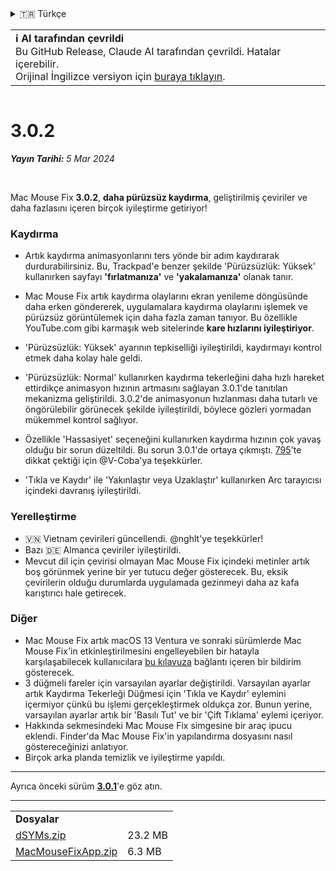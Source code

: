 <details>
<summary>🇹🇷 Türkçe</summary>

[🇬🇧 English (GitHub Release)](https://github.com/noah-nuebling/mac-mouse-fix/releases/tag/3.0.2)\
[🇦🇩 Català](https://redirect.macmousefix.com/?target=mmf-release&tag=3.0.2&locale=ca)\
[🇩🇪 Deutsch](https://redirect.macmousefix.com/?target=mmf-release&tag=3.0.2&locale=de)\
[🇪🇸 Español](https://redirect.macmousefix.com/?target=mmf-release&tag=3.0.2&locale=es)\
[🇫🇷 Français](https://redirect.macmousefix.com/?target=mmf-release&tag=3.0.2&locale=fr)\
[🇮🇩 Indonesia](https://redirect.macmousefix.com/?target=mmf-release&tag=3.0.2&locale=id)\
[🇮🇹 Italiano](https://redirect.macmousefix.com/?target=mmf-release&tag=3.0.2&locale=it)\
[🇭🇺 Magyar](https://redirect.macmousefix.com/?target=mmf-release&tag=3.0.2&locale=hu)\
[🇳🇱 Nederlands](https://redirect.macmousefix.com/?target=mmf-release&tag=3.0.2&locale=nl)\
[🇵🇱 Polski](https://redirect.macmousefix.com/?target=mmf-release&tag=3.0.2&locale=pl)\
[🇧🇷 Português (Brasil)](https://redirect.macmousefix.com/?target=mmf-release&tag=3.0.2&locale=pt-BR)\
[🇵🇹 Português (Portugal)](https://redirect.macmousefix.com/?target=mmf-release&tag=3.0.2&locale=pt-PT)\
[🇷🇴 Română](https://redirect.macmousefix.com/?target=mmf-release&tag=3.0.2&locale=ro)\
[🇸🇪 Svenska](https://redirect.macmousefix.com/?target=mmf-release&tag=3.0.2&locale=sv)\
[🇻🇳 Tiếng Việt](https://redirect.macmousefix.com/?target=mmf-release&tag=3.0.2&locale=vi)\
**🇹🇷 Türkçe**\
[🇨🇿 Čeština](https://redirect.macmousefix.com/?target=mmf-release&tag=3.0.2&locale=cs)\
[🇬🇷 Ελληνικά](https://redirect.macmousefix.com/?target=mmf-release&tag=3.0.2&locale=el)\
[🇷🇺 Русский](https://redirect.macmousefix.com/?target=mmf-release&tag=3.0.2&locale=ru)\
[🇺🇦 Українська](https://redirect.macmousefix.com/?target=mmf-release&tag=3.0.2&locale=uk)\
[🇮🇱 עברית](https://redirect.macmousefix.com/?target=mmf-release&tag=3.0.2&locale=he)\
[🇸🇦 العربية](https://redirect.macmousefix.com/?target=mmf-release&tag=3.0.2&locale=ar)\
[🇮🇳 हिन्दी](https://redirect.macmousefix.com/?target=mmf-release&tag=3.0.2&locale=hi)\
[🇹🇭 ไทย](https://redirect.macmousefix.com/?target=mmf-release&tag=3.0.2&locale=th)\
[🇨🇳 中文 (简体)](https://redirect.macmousefix.com/?target=mmf-release&tag=3.0.2&locale=zh-Hans)\
[🇨🇳 中文 (繁體)](https://redirect.macmousefix.com/?target=mmf-release&tag=3.0.2&locale=zh-Hant)\
[🇭🇰 中文（香港)](https://redirect.macmousefix.com/?target=mmf-release&tag=3.0.2&locale=zh-HK)\
[🇯🇵 日本語](https://redirect.macmousefix.com/?target=mmf-release&tag=3.0.2&locale=ja)\
[🇰🇷 한국어](https://redirect.macmousefix.com/?target=mmf-release&tag=3.0.2&locale=ko)\
[Help translate Mac Mouse Fix to different languages!](https://github.com/noah-nuebling/mac-mouse-fix/discussions/731)
</details>
<table align=><td>
<b>ℹ️ AI tarafından çevrildi</b><br>
Bu GitHub Release, Claude AI tarafından çevrildi. Hatalar içerebilir.<br>
Orijinal İngilizce versiyon için <a href="https://github.com/noah-nuebling/mac-mouse-fix/releases/tag/3.0.2">buraya tıklayın</a>.
</td></table>

<table></table>

# 3.0.2
***Yayın Tarihi:** 5 Mar 2024*

<br>

Mac Mouse Fix **3.0.2**, **daha pürüzsüz kaydırma**, geliştirilmiş çeviriler ve daha fazlasını içeren birçok iyileştirme getiriyor!

### Kaydırma

- Artık kaydırma animasyonlarını ters yönde bir adım kaydırarak durdurabilirsiniz. Bu, Trackpad'e benzer şekilde 'Pürüzsüzlük: Yüksek' kullanırken sayfayı **'fırlatmanıza'** ve **'yakalamanıza'** olanak tanır.
- Mac Mouse Fix artık kaydırma olaylarını ekran yenileme döngüsünde daha erken göndererek, uygulamalara kaydırma olaylarını işlemek ve pürüzsüz görüntülemek için daha fazla zaman tanıyor. Bu özellikle YouTube.com gibi karmaşık web sitelerinde **kare hızlarını iyileştiriyor**.
- 'Pürüzsüzlük: Yüksek' ayarının tepkiselliği iyileştirildi, kaydırmayı kontrol etmek daha kolay hale geldi.
- 'Pürüzsüzlük: Normal' kullanırken kaydırma tekerleğini daha hızlı hareket ettirdikçe animasyon hızının artmasını sağlayan 3.0.1'de tanıtılan mekanizma geliştirildi. 3.0.2'de animasyonun hızlanması daha tutarlı ve öngörülebilir görünecek şekilde iyileştirildi, böylece gözleri yormadan mükemmel kontrol sağlıyor.
- Özellikle 'Hassasiyet' seçeneğini kullanırken kaydırma hızının çok yavaş olduğu bir sorun düzeltildi. Bu sorun 3.0.1'de ortaya çıkmıştı. [795](https://github.com/noah-nuebling/mac-mouse-fix/issues/795)'te dikkat çektiği için @V-Coba'ya teşekkürler.
    
- 'Tıkla ve Kaydır' ile 'Yakınlaştır veya Uzaklaştır' kullanırken Arc tarayıcısı içindeki davranış iyileştirildi.

### Yerelleştirme

- 🇻🇳 Vietnam çevirileri güncellendi. @nghlt'ye teşekkürler!
- Bazı 🇩🇪 Almanca çeviriler iyileştirildi.
- Mevcut dil için çevirisi olmayan Mac Mouse Fix içindeki metinler artık boş görünmek yerine bir yer tutucu değer gösterecek. Bu, eksik çevirilerin olduğu durumlarda uygulamada gezinmeyi daha az kafa karıştırıcı hale getirecek.

### Diğer

- Mac Mouse Fix artık macOS 13 Ventura ve sonraki sürümlerde Mac Mouse Fix'in etkinleştirilmesini engelleyebilen bir hatayla karşılaşabilecek kullanıcılara [bu kılavuza](https://github.com/noah-nuebling/mac-mouse-fix/discussions/861) bağlantı içeren bir bildirim gösterecek.
- 3 düğmeli fareler için varsayılan ayarlar değiştirildi. Varsayılan ayarlar artık Kaydırma Tekerleği Düğmesi için 'Tıkla ve Kaydır' eylemini içermiyor çünkü bu işlemi gerçekleştirmek oldukça zor. Bunun yerine, varsayılan ayarlar artık bir 'Basılı Tut' ve bir 'Çift Tıklama' eylemi içeriyor.
- Hakkında sekmesindeki Mac Mouse Fix simgesine bir araç ipucu eklendi. Finder'da Mac Mouse Fix'in yapılandırma dosyasını nasıl göstereceğinizi anlatıyor.
- Birçok arka planda temizlik ve iyileştirme yapıldı.

---

Ayrıca önceki sürüm [**3.0.1**](https://redirect.macmousefix.com/?target=mmf-release&tag=3.0.1&locale=tr)'e göz atın.

---

<table align="start">
<tr>
    <td colspan=2>
        <b>Dosyalar</b>
    </td>
</tr>
<tr>
    <td><a href="https://github.com/noah-nuebling/mac-mouse-fix/releases/download/3.0.2/dSYMs.zip">dSYMs.zip</a></td>
    <td>23.2 MB</td>
</tr>
<tr>
    <td><a href="https://github.com/noah-nuebling/mac-mouse-fix/releases/download/3.0.2/MacMouseFixApp.zip">MacMouseFixApp.zip</a></td>
    <td>6.3 MB</td>
</tr>
</table>